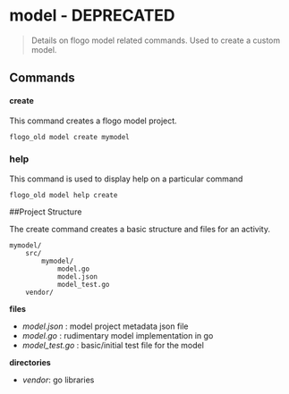 # model - DEPRECATED
> Details on flogo model related commands.  Used to create a custom model.

## Commands
#### create
This command creates a flogo model project.
	
	flogo_old model create mymodel
	 	 

### help
This command is used to display help on a particular command
	
	flogo_old model help create

##Project Structure

The create command creates a basic structure and files for an activity.


	mymodel/
		src/
			mymodel/
				model.go
				model.json
				model_test.go
		vendor/

**files**

- *model.json* : model project metadata json file
- *model.go*   : rudimentary model implementation in go
- *model_test.go* : basic/initial test file for the model

**directories**	
	
- *vendor*: go libraries